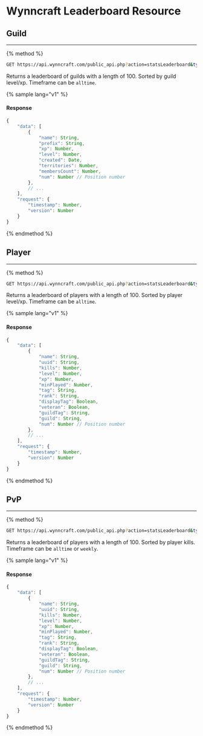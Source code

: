 # Wynncraft Leaderboard Resource

## Guild
-----
{% method %}
```sh
GET https://api.wynncraft.com/public_api.php?action=statsLeaderboard&type=guild&timeframe={timeframe}
```
Returns a leaderboard of guilds with a length of 100. Sorted by guild level/xp. Timeframe can be `alltime`.

{% sample lang="v1" %}
#### Response
```js 
{
    "data": [
        {
            "name": String,
            "prefix": String,
            "xp": Number,
            "level": Number,
            "created": Date,
            "territories": Number,
            "membersCount": Number,
            "num": Number // Position number
        },
        // ...
    ],
    "request": {
        "timestamp": Number,
        "version": Number
    }
}
```
{% endmethod %}

## Player
-----
{% method %}
```sh
GET https://api.wynncraft.com/public_api.php?action=statsLeaderboard&type=player&timeframe={timeframe}
```
Returns a leaderboard of players with a length of 100. Sorted by player level/xp. Timeframe can be `alltime`.

{% sample lang="v1" %}
#### Response
```js 
{
    "data": [
        {  
            "name": String,
            "uuid": String,
            "kills": Number,
            "level": Number,
            "xp": Number,
            "minPlayed": Number,
            "tag": String,
            "rank": String,
            "displayTag": Boolean,
            "veteran": Boolean,
            "guildTag": String,
            "guild": String,
            "num": Number // Position number
        },
        // ...
    ],
    "request": {
        "timestamp": Number,
        "version": Number
    }
}
```
{% endmethod %}

## PvP
-----
{% method %}
```sh
GET https://api.wynncraft.com/public_api.php?action=statsLeaderboard&type=pvp&timeframe={timeframe}
```
Returns a leaderboard of players with a length of 100. Sorted by player kills. Timeframe can be `alltime` or `weekly`.

{% sample lang="v1" %}
#### Response
```js 
{
    "data": [
        {  
            "name": String,
            "uuid": String,
            "kills": Number,
            "level": Number,
            "xp": Number,
            "minPlayed": Number,
            "tag": String,
            "rank": String,
            "displayTag": Boolean,
            "veteran": Boolean,
            "guildTag": String,
            "guild": String,
            "num": Number // Position number
        },
        // ...
    ],
    "request": {
        "timestamp": Number,
        "version": Number
    }
}
```
{% endmethod %}